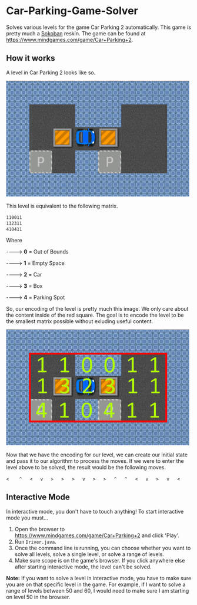 # Car-Parking-Game-Solver
Solves various levels for the game Car Parking 2 automatically. This game is pretty much a [Sokoban](https://en.wikipedia.org/wiki/Sokoban) reskin. The game can be found at https://www.mindgames.com/game/Car+Parking+2.


## How it works
A level in Car Parking 2 looks like so.

![alt test](https://github.com/MichaelMuinos/Car-Parking-Game-Solver/blob/master/ExampleLevel.png)

This level is equivalent to the following matrix.
```
110011
132311
410411
```
Where

----> **0** = Out of Bounds

----> **1** = Empty Space

----> **2** = Car

----> **3** = Box

----> **4** = Parking Spot


So, our encoding of the level is pretty much this image. We only care about the
content inside of the red square. The goal is to encode the level to be the smallest
matrix possible without exluding useful content.

![alt test](https://github.com/MichaelMuinos/Car-Parking-Game-Solver/blob/master/ExampleLevelModified.png)


Now that we have the encoding for our level, we can create our initial state and pass it to our algorithm to process
the moves. If we were to enter the level above to be solved, the result would be the following moves.

```<	^	<	v	>	>	>	v	>	>	^	^	<	v	>	v	<```

## Interactive Mode
In interactive mode, you don't have to touch anything! To start interactive mode you must...
1) Open the browser to https://www.mindgames.com/game/Car+Parking+2 and click 'Play'.
2) Run `Driver.java`.
3) Once the command line is running, you can choose whether you want to solve all levels,
solve a single level, or solve a range of levels.
4) Make sure scope is on the game's browser. If you click anywhere else after starting interactive mode, the level can't be solved.

**Note:** If you want to solve a level in interactive mode, you have to make sure you are on that specific level in the game.
For example, if I want to solve a range of levels between 50 and 60, I would need to make sure I am starting on level 50 in the browser.
